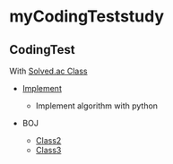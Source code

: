 # myCodingTeststudy
CodingTest
---

With [Solved.ac Class](https://solved.ac)

- [Implement](https://github.com/goodyoung/myCodingTeststudy/tree/main/Implement_python)
  - Implement algorithm with python

- BOJ
  - [Class2](https://github.com/goodyoung/myCodingTeststudy/tree/main/Class2)
  - [Class3](https://github.com/goodyoung/myCodingTeststudy/tree/main/Class3)
